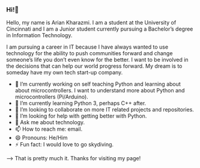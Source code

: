 ### Hi!👋

Hello, my name is Arian Kharazmi. 
I am a student at the University of Cincinnati and I am a Junior student currently pursuing a Bachelor’s degree in Information Technology. 

I am pursuing a career in IT because I have always wanted to use technology for the ability to push communities forward
and change someone’s life you don’t even know for the better. 
I want to be involved in the decisions that can help our world progress forward. 
My dream is to someday have my own tech start-up company.

- 🔭 I’m currently working on self teaching Python and learning about about microcontrollers. I want to understand more about Python and microcontrollers (Pi/Arduino).
- 🌱 I’m currently learning Python 3, perhaps C++ after.
- 👯 I’m looking to collaborate on more IT related projects and repositories.
- 🤔 I’m looking for help with getting better with Python.
- 💬 Ask me about technology.
- 📫 How to reach me: email.
- 😄 Pronouns: He/Him
- ⚡ Fun fact: I would love to go skydiving.



--> That is pretty much it. Thanks for visiting my page!


